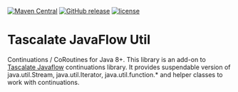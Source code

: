 [![Maven Central](https://img.shields.io/maven-central/v/net.tascalate.javaflow.util/net.tascalate.javaflow.util.lib.svg)](https://search.maven.org/artifact/net.tascalate.javaflow.util/net.tascalate.javaflow.util.lib/1.1.0/jar) [![GitHub release](https://img.shields.io/github/release/vsilaev/tascalate-javaflow-util.svg)](https://github.com/vsilaev/tascalate-javaflow-util/releases/tag/1.1.0) [![license](https://img.shields.io/github/license/vsilaev/tascalate-javaflow-util.svg)](https://github.com/vsilaev/tascalate-async-await/blob/master/LICENSE)

# Tascalate JavaFlow Util
Continuations / CoRoutines for Java 8+. This library is an add-on to [Tascalate Javaflow](https://github.com/vsilaev/tascalate-javaflow) continuations library. It provides suspendable version of java.util.Stream, java.util.Iterator, java.util.function.*  and helper classes to work with continuations.
